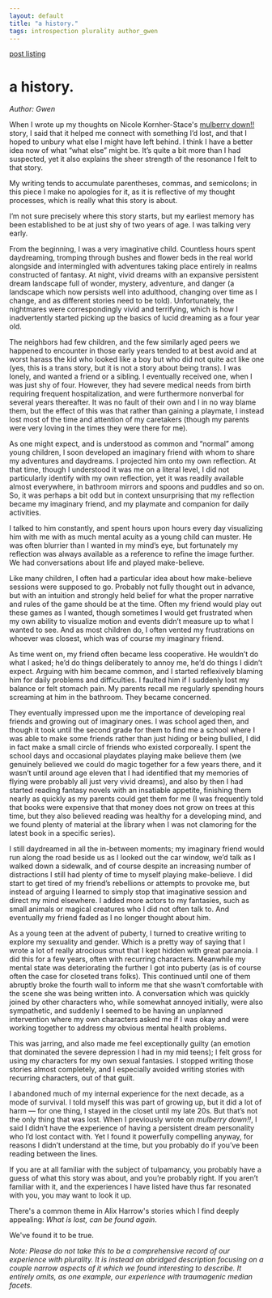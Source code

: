 ```yaml
---
layout: default
title: "a history."
tags: introspection plurality author_gwen
---
```


[post listing](/)
# a history.
_Author: Gwen_

When I wrote up my thoughts on Nicole Kornher-Stace's [mulberry down!!](http://nicolekornherstace.com/mulberry-down/) story, I said that it helped me connect with something I’d lost, and that I hoped to unbury what else I might have left behind. I think I have a better idea now of what “what else” might be. It’s quite a bit more than I had suspected, yet it also explains the sheer strength of the resonance I felt to that story.

My writing tends to accumulate parentheses, commas, and semicolons; in this piece I make no apologies for it, as it is reflective of my thought processes, which is really what this story is about.

I’m not sure precisely where this story starts, but my earliest memory has been established to be at just shy of two years of age. I was talking very early.

From the beginning, I was a very imaginative child. Countless hours spent daydreaming, tromping through bushes and flower beds in the real world alongside and intermingled with adventures taking place entirely in realms constructed of fantasy. At night, vivid dreams with an expansive persistent dream landscape full of wonder, mystery, adventure, and danger (a landscape which now persists well into adulthood, changing over time as I change, and as different stories need to be told). Unfortunately, the nightmares were correspondingly vivid and terrifying, which is how I inadvertently started picking up the basics of lucid dreaming as a four year old. 

The neighbors had few children, and the few similarly aged peers we happened to encounter in those early years tended to at best avoid and at worst harass the kid who looked like a boy but who did not quite act like one (yes, this is a trans story, but it is not a story about being trans).
I was lonely, and wanted a friend or a sibling. I eventually received one, when I was just shy of four. However, they had severe medical needs from birth requiring frequent hospitalization, and were furthermore nonverbal for several years thereafter. It was no fault of their own and I in no way blame them, but the effect of this was that rather than gaining a playmate, I instead lost most of the time and attention of my caretakers (though my parents were very loving in the times they were there for me).

As one might expect, and is understood as common and “normal” among young children, I soon developed an imaginary friend with whom to share my adventures and daydreams. I projected him onto my own reflection. At that time, though I understood it was me on a literal level, I did not particularly identify with my own reflection, yet it was readily available almost everywhere, in bathroom mirrors and spoons and puddles and so on. So, it was perhaps a bit odd but in context unsurprising that my reflection became my imaginary friend, and my playmate and companion for daily activities.

I talked to him constantly, and spent hours upon hours every day visualizing him with me with as much mental acuity as a young child can muster. He was often blurrier than I wanted in my mind’s eye, but fortunately my reflection was always available as a reference to refine the image further. We had conversations about life and played make-believe.

Like many children, I often had a particular idea about how make-believe sessions were supposed to go. Probably not fully thought out in advance, but with an intuition and strongly held belief for what the proper narrative and rules of the game should be at the time. Often my friend would play out these games as I wanted, though sometimes I would get frustrated when my own ability to visualize motion and events didn’t measure up to what I wanted to see. And as most children do, I often vented my frustrations on whoever was closest, which was of course my imaginary friend.

As time went on, my friend often became less cooperative. He wouldn’t do what I asked; he’d do things deliberately to annoy me, he’d do things I didn’t expect. Arguing with him became common, and I started reflexively blaming him for daily problems and difficulties. I faulted him if I suddenly lost my balance or felt stomach pain. My parents recall me regularly spending hours screaming at him in the bathroom. They became concerned.

They eventually impressed upon me the importance of developing real friends and growing out of imaginary ones. I was school aged then, and though it took until the second grade for them to find me a school where I was able to make some friends rather than just hiding or being bullied, I did in fact make a small circle of friends who existed corporeally. I spent the school days and occasional playdates playing make believe them (we genuinely believed we could do magic together for a few years there, and it wasn’t until around age eleven that I had identified that my memories of flying were probably all just very vivid dreams), and also by then I had started reading fantasy novels with an insatiable appetite, finishing them nearly as quickly as my parents could get them for me (I was frequently told that books were expensive that that money does not grow on trees at this time, but they also believed reading was healthy for a developing mind, and we found plenty of material at the library when I was not clamoring for the latest book in a specific series).

I still daydreamed in all the in-between moments; my imaginary friend would run along the road beside us as I looked out the car window, we’d talk as I walked down a sidewalk, and of course despite an increasing number of distractions I still had plenty of time to myself playing make-believe. I did start to get tired of my friend’s rebellions or attempts to provoke me, but instead of arguing I learned to simply stop that imaginative session and direct my mind elsewhere. I added more actors to my fantasies, such as small animals or magical creatures who I did not often talk to. And eventually my friend faded as I no longer thought about him.

As a young teen at the advent of puberty, I turned to creative writing to explore my sexuality and gender. Which is a pretty way of saying that I wrote a lot of really atrocious smut that I kept hidden with great paranoia. I did this for a few years, often with recurring characters. Meanwhile my mental state was deteriorating the further I got into puberty (as is of course often the case for closeted trans folks). This continued until one of them abruptly broke the fourth wall to inform me that she wasn’t comfortable with the scene she was being written into. A conversation which was quickly joined by other characters who, while somewhat annoyed initially, were also sympathetic, and suddenly I seemed to be having an unplanned intervention where my own characters asked me if I was okay and were working together to address my obvious mental health problems.

This was jarring, and also made me feel exceptionally guilty (an emotion that dominated the severe depression I had in my mid teens); I felt gross for using my characters for my own sexual fantasies. I stopped writing those stories almost completely, and I especially avoided writing stories with recurring characters, out of that guilt.

I abandoned much of my internal experience for the next decade, as a mode of survival. I told myself this was part of growing up, but it did a lot of harm — for one thing, I stayed in the closet until my late 20s. But that’s not the only thing that was lost. When I previously wrote on _mulberry down!!_, I said I didn’t have the experience of having a persistent dream personality who I’d lost contact with. Yet I found it powerfully compelling anyway, for reasons I didn’t understand at the time, but you probably do if you’ve been reading between the lines.

If you are at all familiar with the subject of tulpamancy, you probably have a guess of what this story was about, and you’re probably right. If you aren’t familiar with it, and the experiences I have listed have thus far resonated with you, you may want to look it up.

There's a common theme in Alix Harrow's stories which I find deeply appealing: _What is lost, can be found again_.

We've found it to be true.

_Note: Please do not take this to be a comprehensive record of our experience with plurality. It is instead an abridged description focusing on a couple narrow aspects of it which we found interesting to describe. It entirely omits, as one example, our experience with traumagenic median facets._ 
